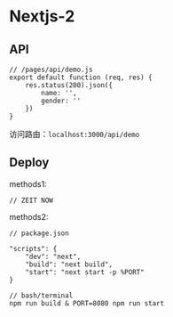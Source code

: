 # Nextjs-2

## API

```
// /pages/api/demo.js
export default function (req, res) {
	res.status(200).json({
		name: '',
		gender: ''
	})
}
```

访问路由：`localhost:3000/api/demo`

## Deploy

methods1:

```
// ZEIT NOW

```

methods2:

```
// package.json

"scripts": {
	"dev": "next",
	"build": "next build",
	"start": "next start -p %PORT"
}

// bash/terminal
npm run build & PORT=8080 npm run start
```